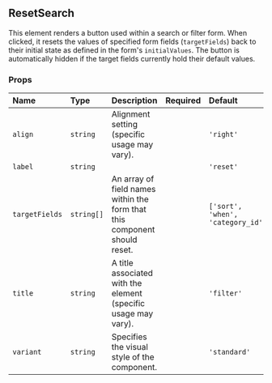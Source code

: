 ## ResetSearch

This element renders a button used within a search or filter form. When clicked, it resets the values of specified form fields (`targetFields`) back to their initial state as defined in the form's `initialValues`. The button is automatically hidden if the target fields currently hold their default values.

### Props

| Name | Type | Description | Required | Default |
| :--- | :--- | :---------- | :-------- | :------- |
| `align` | `string` | Alignment setting (specific usage may vary). | | `'right'` |
| `label` | `string` | | | `'reset'` |
| `targetFields` | `string[]` | An array of field names within the form that this component should reset. | | `['sort', 'when', 'category_id']` |
| `title` | `string` | A title associated with the element (specific usage may vary). | | `'filter'` |
| `variant` | `string` | Specifies the visual style of the component. | | `'standard'` |

